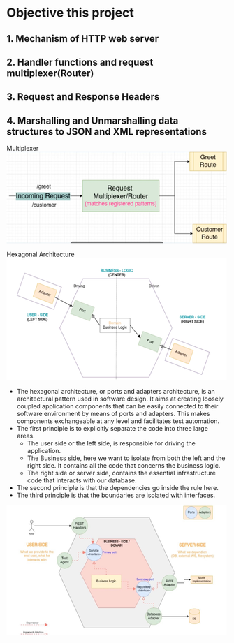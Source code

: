 
Objective this project
============================
## 1. Mechanism of HTTP web server
## 2. Handler functions and request multiplexer(Router)
## 3. Request and Response Headers
## 4. Marshalling and Unmarshalling data structures to JSON and XML representations

Multiplexer
![img.png](img/img.png)

Hexagonal Architecture
![img.png](img/Hexagonal-diagram1.png)
- The hexagonal architecture, or ports and adapters architecture, is an architectural pattern used in software design. It aims at creating loosely coupled application components that can be easily connected to their software environment by means of ports and adapters. This makes components exchangeable at any level and facilitates test automation.
- The first principle is to explicitly separate the code into three large areas.
  - The user side or the left side, is responsible for driving the application.
  - The Business side, here we want to isolate from both the left and the right side. It contains all the code that concerns the business logic.
  - The right side or server side, contains the essential infrastructure code that interacts with our database.
- The second principle is that the dependencies go inside the rule here.
- The third principle is that the boundaries are isolated with interfaces.

![img.png](img/hexagonal-diagrman2.png)